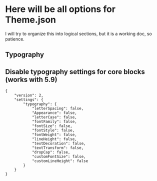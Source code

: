 # Here will be all options for Theme.json
I will try to organize this into logical sections, but it is a working doc, so patience.

## Typography

## Disable typography settings for core blocks (works with 5.9)
```
{
	"version": 2,
	"settings": {
		"typography": {
			"letterSpacing": false,
			"Appearance": false,
			"letterCase": false,
			"fontFamily": false,
			"fontSize": false,
			"fontStyle": false,
			"fontWeight": false,
			"lineHeight": false,
			"textDecoration": false,
			"textTransform": false,
			"dropCap": false,
			"customFontSize": false,
			"customLineHeight": false
		}
	}
}
```